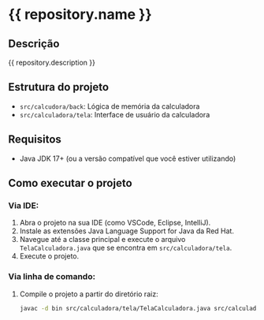 # {{ repository.name }}

## Descrição
{{ repository.description }}

## Estrutura do projeto
- `src/calcudora/back`: Lógica de memória da calculadora
- `src/calculadora/tela`: Interface de usuário da calculadora

## Requisitos
- Java JDK 17+ (ou a versão compatível que você estiver utilizando)

## Como executar o projeto

### Via IDE:
1. Abra o projeto na sua IDE (como VSCode, Eclipse, IntelliJ).
2. Instale as extensões Java Language Support for Java da Red Hat.
3. Navegue até a classe principal e execute o arquivo `TelaCalculadora.java` que se encontra em `src/calculadora/tela`. 
4. Execute o projeto.

### Via linha de comando:
1. Compile o projeto a partir do diretório raiz:
   ```bash
   javac -d bin src/calculadora/tela/TelaCalculadora.java src/calculadora/back/Memoria.java src/calculadora/tela/*.java
